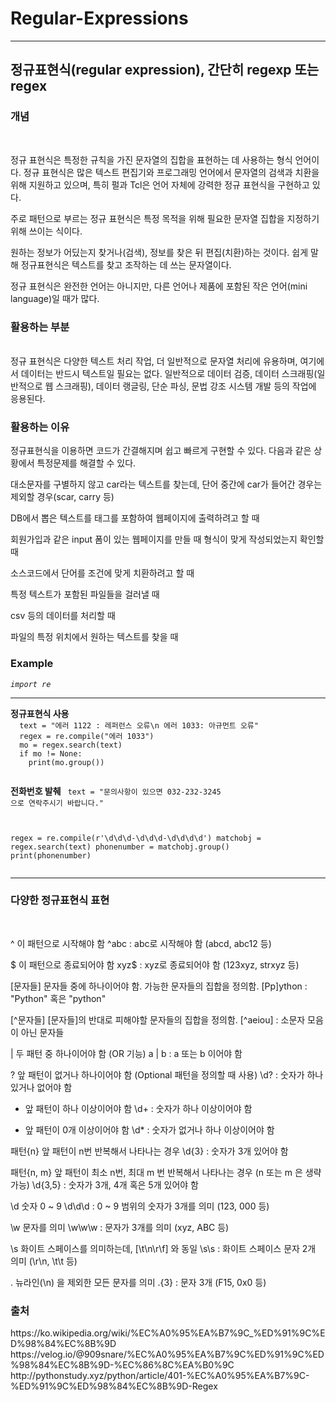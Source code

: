 # Regular-Expressions
<hr>
<h2> 정규표현식(regular expression), 간단히 regexp 또는 regex</h2>

<h3>개념</h3><br>

정규 표현식은 특정한 규칙을 가진 문자열의 집합을 표현하는 데 사용하는 형식 언어이다.
정규 표현식은 많은 텍스트 편집기와 프로그래밍 언어에서 문자열의 검색과 치환을 위해 지원하고 있으며, 
특히 펄과 Tcl은 언어 자체에 강력한 정규 표현식을 구현하고 있다.

주로 패턴으로 부르는 정규 표현식은 특정 목적을 위해 필요한 문자열 집합을 지정하기 위해 쓰이는 식이다.

원하는 정보가 어딨는지 찾거나(검색), 정보를 찾은 뒤 편집(치환)하는 것이다. 
쉽게 말해 정규표현식은 텍스트를 찾고 조작하는 데 쓰는 문자열이다.

정규 표현식은 완전한 언어는 아니지만, 다른 언어나 제품에 포함된 작은 언어(mini language)일 때가 많다.

<h3>활용하는 부분</h3><br>
정규 표현식은 다양한 텍스트 처리 작업, 더 일반적으로 문자열 처리에 유용하며, 여기에서 데이터는 반드시 텍스트일 필요는 없다. 
일반적으로 데이터 검증, 데이터 스크래핑(일반적으로 웹 스크래핑), 데이터 랭글링, 단순 파싱, 문법 강조 시스템 개발 등의 작업에 응용된다.

<h3>활용하는 이유</h3>
정규표현식을 이용하면 코드가 간결해지며 쉽고 빠르게 구현할 수 있다.
다음과 같은 상황에서 특정문제를 해결할 수 있다.

대소문자를 구별하지 않고 car라는 텍스트를 찾는데, 단어 중간에 car가 들어간 경우는 제외할 경우(scar, carry 등)

DB에서 뽑은 텍스트를 태그를 포함하여 웹페이지에 출력하려고 할 때

회원가입과 같은 input 폼이 있는 웹페이지를 만들 때 형식이 맞게 작성되었는지 확인할 때

소스코드에서 단어를 조건에 맞게 치환하려고 할 때

특정 텍스트가 포함된 파일들을 걸러낼 때

csv 등의 데이터를 처리할 때

파일의 특정 위치에서 원하는 텍스트를 찾을 때

<h3>Example</h3>
<i><code>import re</code></i><hr>
<b>정규표현식 사용</b>
<code>
  text = "에러 1122 : 레퍼런스 오류\n 에러 1033: 아규먼트 오류"
  regex = re.compile("에러 1033")
  mo = regex.search(text)
  if mo != None:
    print(mo.group()) 
 </code>
 
 <b>전화번호 발췌</b>
 <code>
  text = "문의사항이 있으면 032-232-3245 으로 연락주시기 바랍니다."
 
  regex = re.compile(r'\d\d\d-\d\d\d-\d\d\d\d')
  matchobj = regex.search(text)
  phonenumber = matchobj.group()
  print(phonenumber)    
</code>
<hr>
<h3>다양한 정규표현식 표현</h3><br>

^	이 패턴으로 시작해야 함	^abc : abc로 시작해야 함 (abcd, abc12 등)

$	이 패턴으로 종료되어야 함	xyz$ : xyz로 종료되어야 함 (123xyz, strxyz 등)

[문자들]	문자들 중에 하나이어야 함. 가능한 문자들의 집합을 정의함.	[Pp]ython : "Python" 혹은 "python"

[^문자들]	[문자들]의 반대로 피해야할 문자들의 집합을 정의함.	[^aeiou] : 소문자 모음이 아닌 문자들

|	두 패턴 중 하나이어야 함 (OR 기능)	a | b : a 또는 b 이어야 함

?	앞 패턴이 없거나 하나이어야 함 (Optional 패턴을 정의할 때 사용)	\d? : 숫자가 하나 있거나 없어야 함

+	앞 패턴이 하나 이상이어야 함	\d+ : 숫자가 하나 이상이어야 함

*	앞 패턴이 0개 이상이어야 함	\d* : 숫자가 없거나 하나 이상이어야 함

패턴{n}	앞 패턴이 n번 반복해서 나타나는 경우	\d{3} : 숫자가 3개 있어야 함

패턴{n, m}	앞 패턴이 최소 n번, 최대 m 번 반복해서 나타나는 경우 (n 또는 m 은 생략 가능)	\d{3,5} : 숫자가 3개, 4개 혹은 5개 있어야 함

\d	숫자 0 ~ 9	\d\d\d : 0 ~ 9 범위의 숫자가 3개를 의미 (123, 000 등)

\w	문자를 의미	\w\w\w : 문자가 3개를 의미 (xyz, ABC 등)

\s	화이트 스페이스를 의미하는데, [\t\n\r\f] 와 동일	\s\s : 화이트 스페이스 문자 2개 의미 (\r\n, \t\t 등)

.	뉴라인(\n) 을 제외한 모든 문자를 의미	.{3} : 문자 3개 (F15, 0x0 등)
  
<h3>출처</h3>
https://ko.wikipedia.org/wiki/%EC%A0%95%EA%B7%9C_%ED%91%9C%ED%98%84%EC%8B%9D
https://velog.io/@909snare/%EC%A0%95%EA%B7%9C%ED%91%9C%ED%98%84%EC%8B%9D-%EC%86%8C%EA%B0%9C
http://pythonstudy.xyz/python/article/401-%EC%A0%95%EA%B7%9C-%ED%91%9C%ED%98%84%EC%8B%9D-Regex
